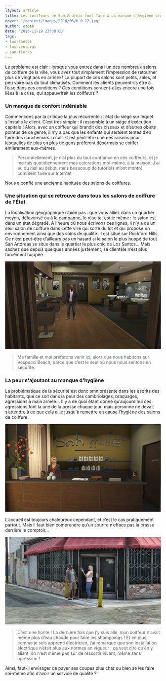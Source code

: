 ```yaml
---
layout: article
title: Les coiffeurs de San Andreas font face à un manque d'hygiène croissant
cover: "/content/images/2016/06/0_0_12.jpg"
author: ezoah
date: '2013-11-19 23:00:00'
tags:
- los-santos
- las-venturas
- san-fierro
---
```


Le problème est clair : lorsque vous entrez dans l’un des nombreux salons de coiffure de la ville, vous avez tout simplement l’impression de retourner plus de vingt ans en arrière ! La plupart de ces salons sont petits, sales, et peu voire pas du tout climatisés. Comment les clients peuvent-ils être à l’aise dans ces conditions ? Ces conditions seraient-elles encore une fois liées à la crise, qui appauvrirait les coiffeurs ?

### Un manque de confort indéniable

Commençons par la critique la plus récurrente : l’état du siège sur lequel s’installe le client. C’est très simple : il ressemble à un siège d’exécution capitale ! Alors, avec un coiffeur qui brandit des ciseaux et d’autres objets pointus de ce genre, il n’y a pas que les enfants qui seraient tentés d’en faire des cauchemars la nuit. C’est peut-être une des raisons pour lesquelles de plus en plus de gens préfèrent désormais se coiffer entièrement eux-mêmes.

> Personnellement, je n’ai plus du tout confiance en ces coiffeurs, et je me fais quotidiennement mes colorations moi-même, à la maison. J’ai eu du mal au début, mais beaucoup de tutoriels m’ont montré comment faire sur Internet

Nous a confié une ancienne habituée des salons de coiffures.

### Une situation qui se retrouve dans tous les salons de coiffure de l'État

La localisation géographique n’aide pas : que vous alliez dans un quartier moyen, défavorisé ou à la campagne, le résultat est le même : le salon est dans un état dégradé. A l’heure où nous écrivons ces lignes, il n’y a qu’un seul salon de coiffure dans cette ville qui sorte du lot et qui propose un environnement ainsi que des soins de qualité. Il est situé sur Rockford Hills. Ce n’est peut-être d’ailleurs pas un hasard si le salon le plus huppé de tout San Andreas se situe dans le quartier le plus chic de Los Santos... Mais sachez que depuis quelques années justement, sa clientèle n’est plus forcément huppée.

![Le salon "Bob Mulèt" sur Rockford Hills.](  /content/images/2016/06/0_0_13.jpg)

> Ma famille et moi préférons venir ici, alors que nous habitons sur Vespucci Beach, parce que c’est le seul où nous nous sentons en sécurité.

### La peur s'ajoutant au manque d'hygiène

La problématique de la sécurité est donc omniprésente dans les esprits des habitants, que ce soit dans la peur des cambriolages, braquages, agressions à main armée… Il y a de quoi étant donné qu’aujourd’hui ces agressions font la une de la presse chaque jour, mais personne ne devait s’attendre à ce que cela aille jusqu'à remettre en cause l’hygiène des salons de coiffure.

![](  /content/images/2016/06/0_0_14.jpg)

L’accueil est toujours chaleureux cependant, et c’est le cas pratiquement partout. Mais il faut bien comprendre qu’un sourire n’efface pas la crasse derrière le comptoir…

![Des clients mécontents.](  /content/images/2016/06/0_0_15.jpg)

> C’est une honte ! La dernière fois que j’y suis allé, mon coiffeur n’avait même plus d’eau chaude pour faire les shampoings ! Et en plus, comme je suis apprenti électricien, j’ai remarqué que son installation électrique n’était plus aux normes en vigueur : ça veut dire qu’en y allant, on n’est même pas sûr de ressortir vivant, même sans agression !

Ainsi, faut-il envisager de payer ses coupes plus cher ou bien se les faire soi-même afin d’avoir un service de qualité ?

<!--kg-card-end: markdown-->
